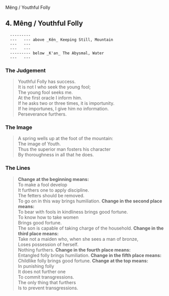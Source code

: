 Mêng / Youthful Folly
## 4. Mêng / Youthful Folly
      ---------
      ---   --- above _Kên_ Keeping Still, Mountain  
      ---   ---
      ---   ---
      --------- below _K'an_ The Abysmal, Water  
      ---   ---
### The Judgement
> Youthful Folly has success.  
 It is not I who seek the young fool;  
 The young fool seeks me.  
 At the first oracle I inform him.  
 If he asks two or three times, it is importunity.  
 If he importunes, I give him no information.  
 Perseverance furthers.
### The Image
> A spring wells up at the foot of the mountain:  
 The image of Youth.  
 Thus the superior man fosters his character  
 By thoroughness in all that he does.
### The Lines

 > **Change at the beginning means:**  
 To make a fool develop  
 It furthers one to apply discipline.  
 The fetters should be removed.  
 To go on in this way brings humiliation.
 > **Change in the second place means:**  
 To bear with fools in kindliness brings good fortune.  
 To know how to take women  
 Brings good fortune.  
 The son is capable of taking charge of the household.
 > **Change in the third place means:**  
 Take not a maiden who, when she sees a man of bronze,  
 Loses possession of herself.  
 Nothing furthers.
 > **Change in the fourth place means:**  
 Entangled folly brings humiliation.
 > **Change in the fifth place means:**  
 Childlike folly brings good fortune.
 > **Change at the top means:**  
 In punishing folly  
 It does not further one  
 To commit transgressions.  
 The only thing that furthers  
 Is to prevent transgressions.




